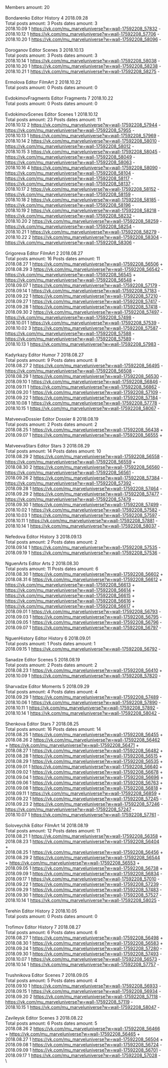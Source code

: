 Members amount: 20\
\
Bondarenko	Editor History 4 2018.09.28\
Total posts amount: 3	Posts dates amount: 3\
2018.10.09 1 https://vk.com/mu_marveluniverse?w=wall-17592208_57832 -	\
2018.10.12 1 https://vk.com/mu_marveluniverse?w=wall-17592208_57706 -	\
2018.10.20 1 https://vk.com/mu_marveluniverse?w=wall-17592208_58096 -	\
\
Doroganov	Editor Scenes 3 2018.10.13\
Total posts amount: 3	Posts dates amount: 3\
2018.10.14 1 https://vk.com/mu_marveluniverse?w=wall-17592208_58038 -	\
2018.10.20 1 https://vk.com/mu_marveluniverse?w=wall-17592208_58238 -	\
2018.10.21 1 https://vk.com/mu_marveluniverse?w=wall-17592208_58275 -	\
\
Ermolova	Editor FilmArt 2 2018.10.22\
Total posts amount: 0	Posts dates amount: 0\
\
EvdokimovFragments	Editor Fragments 7 2018.10.22\
Total posts amount: 0	Posts dates amount: 0\
\
EvdokimovScenes	Editor Scenes 1 2018.10.12\
Total posts amount: 23	Posts dates amount: 11\
2018.10.12 2 https://vk.com/mu_marveluniverse?w=wall-17592208_57944 -	https://vk.com/mu_marveluniverse?w=wall-17592208_57955 -	\
2018.10.13 1 https://vk.com/mu_marveluniverse?w=wall-17592208_57969 -	\
2018.10.14 2 https://vk.com/mu_marveluniverse?w=wall-17592208_58010 -	https://vk.com/mu_marveluniverse?w=wall-17592208_58012 -	\
2018.10.15 3 https://vk.com/mu_marveluniverse?w=wall-17592208_58045 -	https://vk.com/mu_marveluniverse?w=wall-17592208_58049 -	https://vk.com/mu_marveluniverse?w=wall-17592208_58063 -	\
2018.10.16 4 https://vk.com/mu_marveluniverse?w=wall-17592208_58090 -	https://vk.com/mu_marveluniverse?w=wall-17592208_58104 -	https://vk.com/mu_marveluniverse?w=wall-17592208_58117 -	https://vk.com/mu_marveluniverse?w=wall-17592208_58137 -	\
2018.10.17 2 https://vk.com/mu_marveluniverse?w=wall-17592208_58152 -	https://vk.com/mu_marveluniverse?w=wall-17592208_58159 -	\
2018.10.18 2 https://vk.com/mu_marveluniverse?w=wall-17592208_58185 -	https://vk.com/mu_marveluniverse?w=wall-17592208_58196 -	\
2018.10.19 2 https://vk.com/mu_marveluniverse?w=wall-17592208_58218 -	https://vk.com/mu_marveluniverse?w=wall-17592208_58232 -	\
2018.10.20 2 https://vk.com/mu_marveluniverse?w=wall-17592208_58259 -	https://vk.com/mu_marveluniverse?w=wall-17592208_58254 -	\
2018.10.21 1 https://vk.com/mu_marveluniverse?w=wall-17592208_58279 -	\
2018.10.22 2 https://vk.com/mu_marveluniverse?w=wall-17592208_58304 -	https://vk.com/mu_marveluniverse?w=wall-17592208_58306 -	\
\
Grigoreva	Editor FilmArt 2 2018.08.27\
Total posts amount: 16	Posts dates amount: 11\
2018.08.27 1 https://vk.com/mu_marveluniverse?w=wall-17592208_56506 +	\
2018.08.29 3 https://vk.com/mu_marveluniverse?w=wall-17592208_56542 -	https://vk.com/mu_marveluniverse?w=wall-17592208_56545 +	https://vk.com/mu_marveluniverse?w=wall-17592208_56548 +	\
2018.09.07 1 https://vk.com/mu_marveluniverse?w=wall-17592208_57179 -	\
2018.09.14 1 https://vk.com/mu_marveluniverse?w=wall-17592208_57183 -	\
2018.09.22 1 https://vk.com/mu_marveluniverse?w=wall-17592208_57210 -	\
2018.09.27 1 https://vk.com/mu_marveluniverse?w=wall-17592208_57417 -	\
2018.09.28 1 https://vk.com/mu_marveluniverse?w=wall-17592208_57418 -	\
2018.09.30 2 https://vk.com/mu_marveluniverse?w=wall-17592208_57497 -	https://vk.com/mu_marveluniverse?w=wall-17592208_57498 -	\
2018.10.01 1 https://vk.com/mu_marveluniverse?w=wall-17592208_57539 -	\
2018.10.02 3 https://vk.com/mu_marveluniverse?w=wall-17592208_57587 -	https://vk.com/mu_marveluniverse?w=wall-17592208_57588 -	https://vk.com/mu_marveluniverse?w=wall-17592208_57589 -	\
2018.10.13 1 https://vk.com/mu_marveluniverse?w=wall-17592208_57983 -	\
\
Kadyrkazy	Editor Humor 7 2018.08.27\
Total posts amount: 9	Posts dates amount: 8\
2018.08.27 2 https://vk.com/mu_marveluniverse?w=wall-17592208_56495 -	https://vk.com/mu_marveluniverse?w=wall-17592208_56508 -	\
2018.08.29 1 https://vk.com/mu_marveluniverse?w=wall-17592208_56530 -	\
2018.09.10 1 https://vk.com/mu_marveluniverse?w=wall-17592208_56846 -	\
2018.09.11 1 https://vk.com/mu_marveluniverse?w=wall-17592208_56862 -	\
2018.09.20 1 https://vk.com/mu_marveluniverse?w=wall-17592208_57109 -	\
2018.09.22 1 https://vk.com/mu_marveluniverse?w=wall-17592208_57184 -	\
2018.10.08 1 https://vk.com/mu_marveluniverse?w=wall-17592208_57778 -	\
2018.10.15 1 https://vk.com/mu_marveluniverse?w=wall-17592208_58067 -	\
\
MatveevaDossier	Editor Dossier 8 2018.08.19\
Total posts amount: 2	Posts dates amount: 2\
2018.08.25 1 https://vk.com/mu_marveluniverse?w=wall-17592208_56438 +	\
2018.09.07 1 https://vk.com/mu_marveluniverse?w=wall-17592208_56555 +	\
\
MatveevaStars	Editor Stars 3 2018.08.29\
Total posts amount: 14	Posts dates amount: 10\
2018.08.29 2 https://vk.com/mu_marveluniverse?w=wall-17592208_56558 -	https://vk.com/mu_marveluniverse?w=wall-17592208_56559 +	\
2018.08.30 2 https://vk.com/mu_marveluniverse?w=wall-17592208_56560 -	https://vk.com/mu_marveluniverse?w=wall-17592208_56561 -	\
2018.09.26 2 https://vk.com/mu_marveluniverse?w=wall-17592208_57384 -	https://vk.com/mu_marveluniverse?w=wall-17592208_57392 -	\
2018.09.28 1 https://vk.com/mu_marveluniverse?w=wall-17592208_57464 -	\
2018.09.29 2 https://vk.com/mu_marveluniverse?w=wall-17592208_57477 -	https://vk.com/mu_marveluniverse?w=wall-17592208_57479 -	\
2018.09.30 1 https://vk.com/mu_marveluniverse?w=wall-17592208_57499 -	\
2018.10.02 1 https://vk.com/mu_marveluniverse?w=wall-17592208_57582 -	\
2018.10.03 1 https://vk.com/mu_marveluniverse?w=wall-17592208_57597 -	\
2018.10.11 1 https://vk.com/mu_marveluniverse?w=wall-17592208_57881 -	\
2018.10.14 1 https://vk.com/mu_marveluniverse?w=wall-17592208_58037 -	\
\
Nefedova	Editor History 3 2018.09.13\
Total posts amount: 2	Posts dates amount: 2\
2018.09.14 1 https://vk.com/mu_marveluniverse?w=wall-17592208_57535 -	\
2018.09.19 1 https://vk.com/mu_marveluniverse?w=wall-17592208_57536 -	\
\
NguenArts	Editor Arts 2 2018.08.30\
Total posts amount: 11	Posts dates amount: 6\
2018.08.30 1 https://vk.com/mu_marveluniverse?w=wall-17592208_56602 +	\
2018.08.31 6 https://vk.com/mu_marveluniverse?w=wall-17592208_56612 +	https://vk.com/mu_marveluniverse?w=wall-17592208_56613 +	https://vk.com/mu_marveluniverse?w=wall-17592208_56614 +	https://vk.com/mu_marveluniverse?w=wall-17592208_56615 +	https://vk.com/mu_marveluniverse?w=wall-17592208_56616 +	https://vk.com/mu_marveluniverse?w=wall-17592208_56617 +	\
2018.09.01 1 https://vk.com/mu_marveluniverse?w=wall-17592208_56793 -	\
2018.09.03 1 https://vk.com/mu_marveluniverse?w=wall-17592208_56795 -	\
2018.09.05 1 https://vk.com/mu_marveluniverse?w=wall-17592208_56796 -	\
2018.09.07 1 https://vk.com/mu_marveluniverse?w=wall-17592208_56797 -	\
\
NguenHistory	Editor History 6 2018.09.01\
Total posts amount: 1	Posts dates amount: 1\
2018.09.15 1 https://vk.com/mu_marveluniverse?w=wall-17592208_56792 -	\
\
Sanadze	Editor Scenes 5 2018.08.19\
Total posts amount: 2	Posts dates amount: 2\
2018.08.23 1 https://vk.com/mu_marveluniverse?w=wall-17592208_56410 +	\
2018.10.09 1 https://vk.com/mu_marveluniverse?w=wall-17592208_57820 -	\
\
Sharvadze	Editor Moments 5 2018.09.29\
Total posts amount: 4	Posts dates amount: 4\
2018.09.29 1 https://vk.com/mu_marveluniverse?w=wall-17592208_57489 -	\
2018.10.06 1 https://vk.com/mu_marveluniverse?w=wall-17592208_57890 -	\
2018.10.11 1 https://vk.com/mu_marveluniverse?w=wall-17592208_57892 -	\
2018.10.14 1 https://vk.com/mu_marveluniverse?w=wall-17592208_58042 -	\
\
Shenkova	Editor Stars 7 2018.08.25\
Total posts amount: 16	Posts dates amount: 14\
2018.08.25 1 https://vk.com/mu_marveluniverse?w=wall-17592208_56455 +	\
2018.08.26 2 https://vk.com/mu_marveluniverse?w=wall-17592208_56462 +	https://vk.com/mu_marveluniverse?w=wall-17592208_56471 +	\
2018.08.27 1 https://vk.com/mu_marveluniverse?w=wall-17592208_56482 +	\
2018.08.28 1 https://vk.com/mu_marveluniverse?w=wall-17592208_56515 +	\
2018.08.29 1 https://vk.com/mu_marveluniverse?w=wall-17592208_56535 +	\
2018.09.01 1 https://vk.com/mu_marveluniverse?w=wall-17592208_56640 +	\
2018.09.02 1 https://vk.com/mu_marveluniverse?w=wall-17592208_56678 +	\
2018.09.04 1 https://vk.com/mu_marveluniverse?w=wall-17592208_56696 +	\
2018.09.06 1 https://vk.com/mu_marveluniverse?w=wall-17592208_56763 +	\
2018.09.08 1 https://vk.com/mu_marveluniverse?w=wall-17592208_56818 +	\
2018.09.11 1 https://vk.com/mu_marveluniverse?w=wall-17592208_56859 +	\
2018.09.22 1 https://vk.com/mu_marveluniverse?w=wall-17592208_57245 -	\
2018.09.23 2 https://vk.com/mu_marveluniverse?w=wall-17592208_57246 -	https://vk.com/mu_marveluniverse?w=wall-17592208_57247 -	\
2018.10.07 1 https://vk.com/mu_marveluniverse?w=wall-17592208_57761 -	\
\
Soloveychik	Editor FilmArt 14 2018.08.19\
Total posts amount: 12	Posts dates amount: 11\
2018.08.21 1 https://vk.com/mu_marveluniverse?w=wall-17592208_56358 +	\
2018.08.23 1 https://vk.com/mu_marveluniverse?w=wall-17592208_56404 +	\
2018.08.25 1 https://vk.com/mu_marveluniverse?w=wall-17592208_56456 +	\
2018.08.29 2 https://vk.com/mu_marveluniverse?w=wall-17592208_56544 +	https://vk.com/mu_marveluniverse?w=wall-17592208_56553 +	\
2018.09.05 1 https://vk.com/mu_marveluniverse?w=wall-17592208_56738 +	\
2018.09.09 1 https://vk.com/mu_marveluniverse?w=wall-17592208_56834 -	\
2018.09.17 1 https://vk.com/mu_marveluniverse?w=wall-17592208_57010 -	\
2018.09.22 1 https://vk.com/mu_marveluniverse?w=wall-17592208_57239 -	\
2018.09.29 1 https://vk.com/mu_marveluniverse?w=wall-17592208_57483 -	\
2018.09.30 1 https://vk.com/mu_marveluniverse?w=wall-17592208_57527 -	\
2018.10.14 1 https://vk.com/mu_marveluniverse?w=wall-17592208_58025 -	\
\
Terehin	Editor History 2 2018.10.05\
Total posts amount: 0	Posts dates amount: 0\
\
Trofimov	Editor History 7 2018.08.27\
Total posts amount: 6	Posts dates amount: 6\
2018.08.27 1 https://vk.com/mu_marveluniverse?w=wall-17592208_56498 +	\
2018.08.30 1 https://vk.com/mu_marveluniverse?w=wall-17592208_56583 +	\
2018.09.24 1 https://vk.com/mu_marveluniverse?w=wall-17592208_57280 -	\
2018.09.30 1 https://vk.com/mu_marveluniverse?w=wall-17592208_57493 -	\
2018.10.07 1 https://vk.com/mu_marveluniverse?w=wall-17592208_56573 -	\
2018.10.14 1 https://vk.com/mu_marveluniverse?w=wall-17592208_57757 -	\
\
Trushnikova	Editor Scenes 7 2018.09.05\
Total posts amount: 5	Posts dates amount: 4\
2018.09.10 1 https://vk.com/mu_marveluniverse?w=wall-17592208_56933 -	\
2018.09.15 1 https://vk.com/mu_marveluniverse?w=wall-17592208_56934 -	\
2018.09.20 2 https://vk.com/mu_marveluniverse?w=wall-17592208_57118 -	https://vk.com/mu_marveluniverse?w=wall-17592208_57119 -	\
2018.10.15 1 https://vk.com/mu_marveluniverse?w=wall-17592208_58047 -	\
\
Zavileysk	Editor Scenes 3 2018.08.22\
Total posts amount: 6	Posts dates amount: 5\
2018.08.26 2 https://vk.com/mu_marveluniverse?w=wall-17592208_56466 +	https://vk.com/mu_marveluniverse?w=wall-17592208_56465 +	\
2018.08.27 1 https://vk.com/mu_marveluniverse?w=wall-17592208_56504 +	\
2018.09.08 1 https://vk.com/mu_marveluniverse?w=wall-17592208_56724 -	\
2018.09.09 1 https://vk.com/mu_marveluniverse?w=wall-17592208_56701 -	\
2018.09.17 1 https://vk.com/mu_marveluniverse?w=wall-17592208_57028 -	\
\
